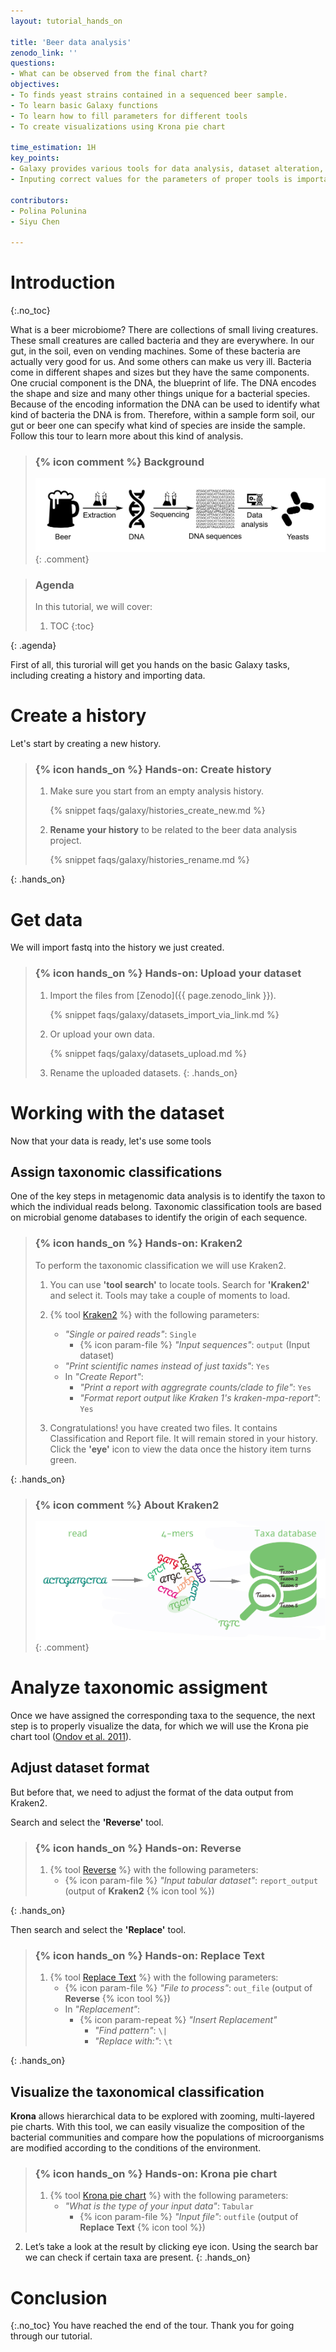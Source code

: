 ```yaml
---
layout: tutorial_hands_on

title: 'Beer data analysis'
zenodo_link: ''
questions:
- What can be observed from the final chart?
objectives:
- To finds yeast strains contained in a sequenced beer sample.
- To learn basic Galaxy functions
- To learn how to fill parameters for different tools 
- To create visualizations using Krona pie chart

time_estimation: 1H
key_points:
- Galaxy provides various tools for data analysis, dataset alteration, and visualization
- Inputing correct values for the parameters of proper tools is important

contributors:
- Polina Polunina
- Siyu Chen

---
```



# Introduction
{:.no_toc}

<!-- This is a comment. -->

What is a beer microbiome? There are collections of small living
creatures. These small creatures are called bacteria and they are
everywhere. In our gut, in the soil, even on vending machines. Some of these bacteria are actually very good for us. And some others can make us very ill. Bacteria come in different shapes and sizes but they have the same components. One crucial component is the DNA, the blueprint of life. The DNA encodes the shape and size and many other things unique for a bacterial species. Because of the encoding information the DNA can be used to identify what kind of bacteria the DNA is from. Therefore, within a sample form soil, our gut or beer one can specify what kind of species are inside the sample. Follow this tour to learn more about this kind of analysis.

> ### {% icon comment %} Background
>   ![The beerDeCoded process](../../images/beerprocess.png "The beerDeCoded process contains 3 consistent steps. The first step is DNA extraction from beer. Then, this DNA can be sequenced. That means that we can obtain the sequence of nucleotides for this specific DNA. Finally, we have to analyze received data in order to know which organisms this DNA is from.")
{: .comment}


> ### Agenda
>
> In this tutorial, we will cover:
>
> 1. TOC
> {:toc}
>
{: .agenda}

First of all, this turorial will get you hands on the basic Galaxy tasks, including creating a history and importing data.

# Create a history

Let's start by creating a new history.

> ### {% icon hands_on %} Hands-on: Create history
>
> 1. Make sure you start from an empty analysis history.
>
>    {% snippet faqs/galaxy/histories_create_new.md %}
>
> 2. **Rename your history** to be related to the beer data analysis project. 
>
>    {% snippet faqs/galaxy/histories_rename.md %}
>
{: .hands_on}

# Get data

We will import fastq into the history we just created.

> ### {% icon hands_on %} Hands-on: Upload your dataset
>
> 1. Import the files from [Zenodo]({{ page.zenodo_link }}).
>
>    {% snippet faqs/galaxy/datasets_import_via_link.md %}
>
> 2. Or upload your own data.
>
>    {% snippet faqs/galaxy/datasets_upload.md %}
>
> 3. Rename the uploaded datasets.
{: .hands_on}


# Working with the dataset

Now that your data is ready, let's use some tools

## Assign taxonomic classifications 

One of the key steps in metagenomic data analysis is to identify the taxon to which the individual reads belong. Taxonomic classification tools are based on microbial genome databases to identify the origin of each sequence.

> ### {% icon hands_on %} Hands-on: Kraken2
>
> To perform the taxonomic classification we will use Kraken2. 
>
> 1.  You can use <b>'tool search'</b> to locate tools. Search for <b>'Kraken2'</b> and select it. Tools may take a couple of moments to load.
>
> 2. {% tool [Kraken2](toolshed.g2.bx.psu.edu/repos/iuc/kraken2/kraken2/2.0.8_beta+galaxy0) %} with the following parameters:
>    - *"Single or paired reads"*: `Single`
>        - {% icon param-file %} *"Input sequences"*: `output` (Input dataset)
>    - *"Print scientific names instead of just taxids"*: `Yes`
>    - In *"Create Report"*:
>        - *"Print a report with aggregrate counts/clade to file"*: `Yes`
>        - *"Format report output like Kraken 1's kraken-mpa-report"*: `Yes`
> 
> 3. Congratulations! you have created two files. It contains Classification and Report file. It will remain stored in your history. Click the <b>'eye'</b> icon to view the data once the history item turns green. 
>
{: .hands_on}

> ### {% icon comment %} About Kraken2
>   ![Kraken2](../../images/kraken2.jpg "This tool uses the minimizer method to sample the k-mers (all the read’s subsequences of length k) in a deterministic fashion in order to reduce memory constumption and processing time. In addition, it masks low-complexity sequences from reference sequences by using dustmasker.")
{: .comment}


# Analyze taxonomic assigment

 Once we have assigned the corresponding taxa to the sequence, the next step is to properly visualize the data, for which we will use the Krona pie chart tool (<a href="https://doi.org/10.1186/1471-2105-12-385">Ondov et al. 2011</a>).

## Adjust dataset format

But before that, we need to adjust the format of the data output from Kraken2.

Search and select the <b>'Reverse'</b> tool.

> ### {% icon hands_on %} Hands-on: Reverse
>
> 1. {% tool [Reverse](toolshed.g2.bx.psu.edu/repos/iuc/datamash_reverse/datamash_reverse/1.1.0) %} with the following parameters:
>    - {% icon param-file %} *"Input tabular dataset"*: `report_output` (output of **Kraken2** {% icon tool %})
>
{: .hands_on}

Then search and select the <b>'Replace'</b> tool.

> ### {% icon hands_on %} Hands-on: Replace Text
>
> 1. {% tool [Replace Text](toolshed.g2.bx.psu.edu/repos/bgruening/text_processing/tp_replace_in_line/1.1.2) %} with the following parameters:
>    - {% icon param-file %} *"File to process"*: `out_file` (output of **Reverse** {% icon tool %})
>    - In *"Replacement"*:
>        - {% icon param-repeat %} *"Insert Replacement"*
>            - *"Find pattern"*: `\|`
>            - *"Replace with:"*: `\t`
>
{: .hands_on}


## Visualize the taxonomical classification  

<b>Krona</b> allows hierarchical data to be explored with zooming, multi-layered pie charts. With this tool, we can easily visualize the composition of the bacterial communities and compare how the populations of microorganisms are modified according to the conditions of the environment.

> ### {% icon hands_on %} Hands-on: Krona pie chart
>
> 1. {% tool [Krona pie chart](toolshed.g2.bx.psu.edu/repos/crs4/taxonomy_krona_chart/taxonomy_krona_chart/2.6.1.1) %} with the following parameters:
>    - *"What is the type of your input data"*: `Tabular`
>        - {% icon param-file %} *"Input file"*: `outfile` (output of **Replace Text** {% icon tool %})
>
  2. Let’s take a look at the result by clicking eye icon. Using the search bar we can check if certain taxa are present.
{: .hands_on}

# Conclusion
{:.no_toc}
You have reached the end of the tour. Thank you for going through our tutorial.
